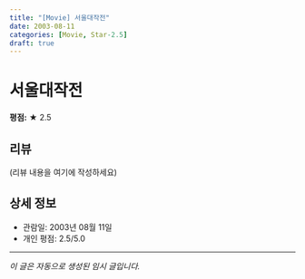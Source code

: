 ```yaml
---
title: "[Movie] 서울대작전"
date: 2003-08-11
categories: [Movie, Star-2.5]
draft: true
---
```


# 서울대작전

**평점:** ★ 2.5

## 리뷰

(리뷰 내용을 여기에 작성하세요)

## 상세 정보

- 관람일: 2003년 08월 11일
- 개인 평점: 2.5/5.0

---

*이 글은 자동으로 생성된 임시 글입니다.*
